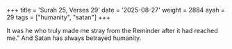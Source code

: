 +++
title = 'Surah 25, Verses 29'
date = '2025-08-27'
weight = 2884
ayah = 29
tags = ["humanity", "satan"]
+++

It was he who truly made me stray from the Reminder after it had reached me.” And Satan has always betrayed humanity.